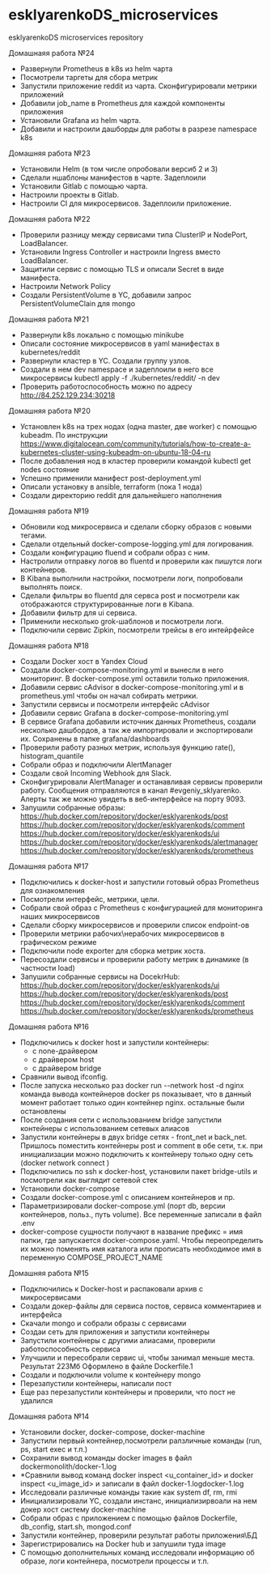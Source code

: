 # esklyarenkoDS_microservices
esklyarenkoDS microservices repository

Домашнаяя работа №24

- Развернули Prometheus в k8s из helm чарта
- Посмотрели таргеты для сбора метрик
- Запустили приложение reddit из чарта. Сконфигурировали метрики приложений
- Добавили job_name в Prometheus для каждой компоненты приложения
- Установили Grafana из helm чарта.
- Добавили и настроили дашборды для работы в разрезе namespace k8s

Домашняя работа №23

- Установили Helm (в том числе опробовали версиб 2 и 3)
- Сделали ншаблоны манифестов в чарте. Задеплоили
- Установили Gitlab  с помощью чарта.
- Настроили проекты в Gitlab.
- Настроили CI для микросервисов. Задеплоили приложение.

Домашняя работа №22

- Проверили разницу между сервисами типа ClusterIP и NodePort, LoadBalancer.
- Установили Ingress Controller и настроили Ingress вместо LoadBalancer.
- Защитили сервис с помощью TLS и описали Secret в виде манифеста.
- Настроили Network Policy
- Создали PersistentVolume в YC, добавили запрос PersistentVolumeClain для mongo

Домашняя работа №21

- Развернули k8s локально с помощью minikube
- Описали состояние микросервисов в yaml манифестах в kubernetes/reddit
- Развернули кластер в YC. Создали группу узлов.
- Создали в нем dev namespace и задеплоили в него все микросервисы
  kubectl apply -f ./kubernetes/reddit/ -n dev
- Проверить работоспособность можно по адресу http://84.252.129.234:30218

Домашняя работа №20

- Установлен k8s на трех нодах (одна master, две worker) с помощью kubeadm.
  По инструкции https://www.digitalocean.com/community/tutorials/how-to-create-a-kubernetes-cluster-using-kubeadm-on-ubuntu-18-04-ru
- После добавления нод в кластер проверили командой kubectl get nodes состояние
- Успешно применили манифест post-deployment.yml
- Описали установку в ansible, terraform (пока 1 нода)
- Создали директорию reddit для дальнейшего наполнения

Домашняя работа №19

- Обновили код микросервиса и сделали сборку образов с новыми тегами.
- Сделали отдельный docker-compose-logging.yml для логирования.
- Создали конфигурацию fluend и собрали образ с ним.
- Настролили отправку логов во fluentd и проверили как пишутся логи контейнеров.
- В Kibana выполнили настройки, посмотрели логи, попробовали выполнять поиск.
- Сделали фильтры во fluentd для сервса post и посмотрели как отображаются структурированные логи в Kibana.
- Добавили фильтр для ui сервиса.
- Применили несколько grok-шаблонов и посмотрели логи.
- Подключили сервис Zipkin, посмотрели трейсы в его интейрфейсе

Домашняя работа №18

- Создали Docker хост в Yandex Cloud
- Создали docker-compose-monitoring.yml и вынесли в него мониторинг. В docker-compose.yml оставили только приложения.
- Добавили сервис cAdvisor в docker-compose-monitoring.yml и в prometheus.yml чтобы он начал собирать метрики.
- Запустили сервисы и посмотрели интерфейс cAdvisor
- Добавили сервис Grafana в docker-compose-monitoring.yml
- В сервисе Grafana добавили источник данных Prometheus, создали несколько дашбордов, а так же импортировали и экспортировали их. Сохранены в папке grafana/dashboards
- Проверили работу разных метрик, используя функцию rate(), histogram_quantile
- Собрали образ и подключили AlertManager
- Создали свой Incoming Webhook для Slack.
- Сконфигурировали AlertManager и останавливая сервисы проверили работу. Сообщения отправляются в канал #evgeniy_sklyarenko. Алерты так же можно увидеть в веб-интерфейсе на порту 9093.
- Запушили собранные образы:
https://hub.docker.com/repository/docker/esklyarenkods/post
https://hub.docker.com/repository/docker/esklyarenkods/comment
https://hub.docker.com/repository/docker/esklyarenkods/ui
https://hub.docker.com/repository/docker/esklyarenkods/alertmanager
https://hub.docker.com/repository/docker/esklyarenkods/prometheus

Домашняя работа №17

- Подключились к docker-host и запустили готовый образ Prometheus для ознакомления
- Посмотрели интерфейс, метрики, цели.
- Собрали свой образ с Prometheus с конфигурацией для мониторинга наших микросервисов
- Сделали сборку микросервисов и проверили список endpoint-ов
- Проверили метрики рабочих\нерабочих микросервисов в графическом режиме
- Подключили node exporter для сборка метрик хоста.
- Пересоздали сервисы и проверили работу метрик в динамике (в частности load)
- Запушили собранные сервисы на DocekrHub:
  https://hub.docker.com/repository/docker/esklyarenkods/ui
  https://hub.docker.com/repository/docker/esklyarenkods/post
  https://hub.docker.com/repository/docker/esklyarenkods/comment
  https://hub.docker.com/repository/docker/esklyarenkods/prometheus

Домашняя работа №16

- Подключились к docker host  и запустили контейнеры:
  - с none-драйвером
  - с драйвером host
  - с драйвером bridge
- Сравнили вывод ifconfig.
- После запуска несколько раз docker run --network host -d nginx команда вывода контейнеров docker ps показывает, что в данный момент работает только один контейнер nginx. остальные были остановлены
- После создания сети с использованием bridge запустили контейнеры с использованием сетевых алиасов
-  Запустили контейнеры в двух bridge сетях - front_net и back_net. Пришлось поместить контейнеры post и comment  в обе сети, т.к. при инициализации можно подключить к контейнеру только одну сеть (docker network connect <network> <container>)
-  Подключились по ssh к docker-host, установили пакет bridge-utils и посмотрели как выглядит сетевой стек
- Установили docker-compose
- Создали docker-compose.yml с описанием контейнеров и пр.
- Параметризировали docker-compose.yml (порт db, версии контейнеров, польз., путь volume). Все переменные записали в файл .env
- docker-compose сущности получают в название префикс = имя папки, где запускается docker-compose.yaml. Чтобы переопределить их можно поменять имя каталога или прописать необходимое имя в переменную COMPOSE_PROJECT_NAME

Домашняя работа №15

- Подключились к Docker-host и распаковали архив с микросервисами
- Создали докер-файлы для сервиса постов, сервиса комментариев и интерфейса
- Скачали mongo и собрали образы с сервисами
- Создаи сеть для приложения и запустили контейнеры
- Запустили контейнеры с другими алиасами, проверили работоспособность сервиса
- Улучшили и пересобрали сервис ui, чтобы занимал меньше места. Результат 223Мб
  Оформлено в файле Dockerfile.1
- Создали и подключили volume к контейнеру mongo
- Перезапустили контейнеры, написали пост
- Еще раз перезапустили контейнеры и проверили, что пост не удалился

Домашняя работа №14

- Установили docker, docker-compose, docker-machine
- Запустили первый контейнер,посмотрели ралзличные команды (run, ps, start exec и т.п.)
- Сохранили вывод команды docker images в файл dockermonolith/docker-1.log
- *Сравнили вывод команд docker inspect <u_container_id> и docker inspect <u_image_id> и записали в файл docker-1.logdocker-1.log
- Исследовали различные команды такие как system df, rm, rmi
- Инициализировали YC, создали инстанс, инициализирвоали на нем докер хост систему docker-machine
- Собрали образ с приложением с помощью файлов Dockerfile, db_config, start.sh, mongod.conf
- Запустили контейнер, проверили результат работы приложения\БД
- Зарегистрировались на Docker hub и запушили туда image
- С помощью дополнительных команд исследовали информацию об образе, логи контейнера, посмотрели процессы и т.п.

